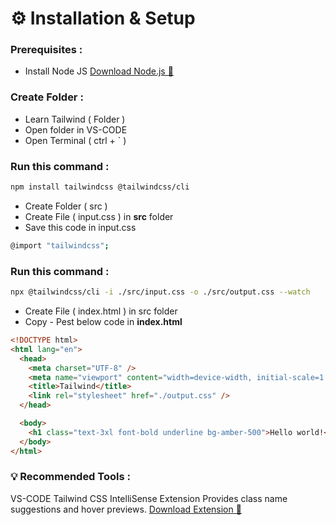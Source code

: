# ⚙️ Installation & Setup

### Prerequisites :

- Install Node JS
  [Download Node.js 🔗](https://nodejs.org/en/download)

### Create Folder :

- Learn Tailwind ( Folder )
- Open folder in VS-CODE
- Open Terminal ( ctrl + ` )

### Run this command :

```bash
npm install tailwindcss @tailwindcss/cli
```

- Create Folder ( src )
- Create File ( input.css ) in **src** folder
- Save this code in input.css

```bash
@import "tailwindcss";
```

### Run this command :

```bash
npx @tailwindcss/cli -i ./src/input.css -o ./src/output.css --watch
```

- Create File ( index.html ) in src folder
- Copy - Pest below code in **index.html**

```html
<!DOCTYPE html>
<html lang="en">
  <head>
    <meta charset="UTF-8" />
    <meta name="viewport" content="width=device-width, initial-scale=1.0" />
    <title>Tailwind</title>
    <link rel="stylesheet" href="./output.css" />
  </head>

  <body>
    <h1 class="text-3xl font-bold underline bg-amber-500">Hello world!</h1>
  </body>
</html>
```

### 💡 Recommended Tools :

VS-CODE Tailwind CSS IntelliSense Extension Provides class name suggestions and hover previews.
[Download Extension 🔗](https://marketplace.visualstudio.com/items?itemName=bradlc.vscode-tailwindcss)
